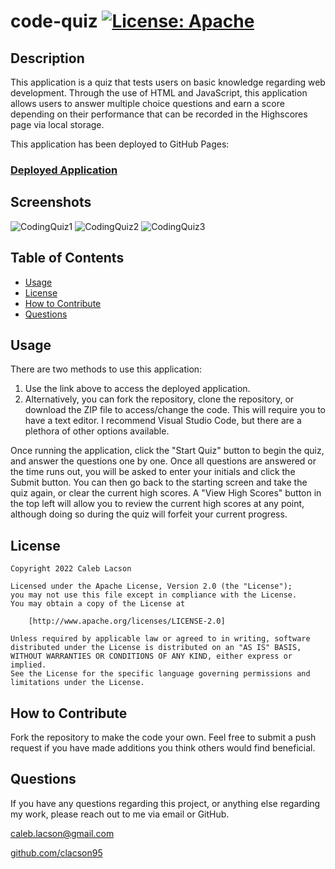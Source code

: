 # code-quiz [![License: Apache](https://img.shields.io/badge/License-Apache_2.0-blue.svg)](https://opensource.org/licenses/Apache-2.0)

## Description
This application is a quiz that tests users on basic knowledge regarding web development. Through the use of HTML and JavaScript, this application allows users to answer multiple choice questions and earn a score depending on their performance that can be recorded in the Highscores page via local storage.

This application has been deployed to GitHub Pages: 
### [Deployed Application](https://clacson95.github.io/code-quiz/)

## Screenshots
![CodingQuiz1](https://user-images.githubusercontent.com/108302822/207964227-41a008f3-19eb-42ac-b5db-fd087c28c35b.png)
![CodingQuiz2](https://user-images.githubusercontent.com/108302822/207964256-db82b993-4d0c-4f57-a71a-b6ef710d1840.png)
![CodingQuiz3](https://user-images.githubusercontent.com/108302822/207964272-e69e49e6-6a8a-4d74-a234-51327f8891bd.png)

## Table of Contents
* [Usage](#usage)
* [License](#license)
* [How to Contribute](#how-to-contribute)
* [Questions](#questions)

## Usage
There are two methods to use this application:

1. Use the link above to access the deployed application. 
2. Alternatively, you can fork the repository, clone the repository, or download the ZIP file to access/change the code. This will require you to have a text editor. I recommend Visual Studio Code, but there are a plethora of other options available.

Once running the application, click the "Start Quiz" button to begin the quiz, and answer the questions one by one. Once all questions are answered or the time runs out, you will be asked to enter your initials and click the Submit button. You can then go back to the starting screen and take the quiz again, or clear the current high scores. A "View High Scores" button in the top left will allow you to review the current high scores at any point, although doing so during the quiz will forfeit your current progress.

## License

    Copyright 2022 Caleb Lacson

    Licensed under the Apache License, Version 2.0 (the "License");
    you may not use this file except in compliance with the License.
    You may obtain a copy of the License at

        [http://www.apache.org/licenses/LICENSE-2.0]

    Unless required by applicable law or agreed to in writing, software
    distributed under the License is distributed on an "AS IS" BASIS,
    WITHOUT WARRANTIES OR CONDITIONS OF ANY KIND, either express or implied.
    See the License for the specific language governing permissions and
    limitations under the License.

## How to Contribute
Fork the repository to make the code your own. Feel free to submit a push request if you have made additions you think others would find beneficial.

## Questions
If you have any questions regarding this project, or anything else regarding my work, please reach out to me via email or GitHub.

[caleb.lacson@gmail.com](caleb.lacson@gmail.com)
  
[github.com/clacson95](github.com/clacson95)
